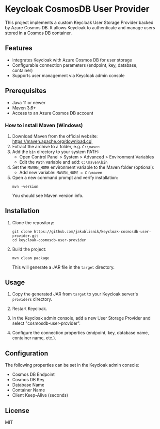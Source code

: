 # Keycloak CosmosDB User Provider

This project implements a custom Keycloak User Storage Provider backed by Azure Cosmos DB. It allows Keycloak to authenticate and manage users stored in a Cosmos DB container.

## Features

- Integrates Keycloak with Azure Cosmos DB for user storage
- Configurable connection parameters (endpoint, key, database, container)
- Supports user management via Keycloak admin console

## Prerequisites

- Java 11 or newer
- Maven 3.6+
- Access to an Azure Cosmos DB account

### How to install Maven (Windows)

1. Download Maven from the official website: https://maven.apache.org/download.cgi
2. Extract the archive to a folder, e.g. `C:\maven`
3. Add the `bin` directory to your system PATH:
   - Open Control Panel > System > Advanced > Environment Variables
   - Edit the `Path` variable and add: `C:\maven\bin`
4. Set the `MAVEN_HOME` environment variable to the Maven folder (optional):
   - Add new variable: `MAVEN_HOME = C:\maven`
5. Open a new command prompt and verify installation:
   ```
   mvn -version
   ```
   You should see Maven version info.

## Installation

1. Clone the repository:
   ```
   git clone https://github.com/jakublisnik/keycloak-cosmosdb-user-provider.git
   cd keycloak-cosmosdb-user-provider
   ```

2. Build the project:
   ```
   mvn clean package
   ```

   This will generate a JAR file in the `target` directory.

## Usage

1. Copy the generated JAR from `target` to your Keycloak server's `providers` directory.

2. Restart Keycloak.

3. In the Keycloak admin console, add a new User Storage Provider and select "cosmosdb-user-provider".

4. Configure the connection properties (endpoint, key, database name, container name, etc.).

## Configuration

The following properties can be set in the Keycloak admin console:

- Cosmos DB Endpoint
- Cosmos DB Key
- Database Name
- Container Name
- Client Keep-Alive (seconds)

## License

MIT
